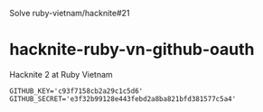 Solve ruby-vietnam/hacknite#21

# hacknite-ruby-vn-github-oauth
Hacknite 2 at Ruby Vietnam

```
GITHUB_KEY='c93f7158cb2a29c1c5d6'
GITHUB_SECRET='e3f32b99128e443febd2a8ba821bfd381577c5a4'
